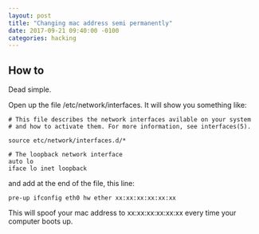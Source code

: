 ```yaml
---
layout: post
title: "Changing mac address semi permanently"
date: 2017-09-21 09:40:00 -0100
categories: hacking
---
```

## How to
Dead simple.

Open up the file /etc/network/interfaces. It will show you something like:
```
# This file describes the network interfaces avilable on your system 
# and how to activate them. For more information, see interfaces(5).

source etc/network/interfaces.d/*

# The loopback network interface
auto lo
iface lo inet loopback
```
and add at the end of the file, this line:
```
pre-up ifconfig eth0 hw ether xx:xx:xx:xx:xx:xx
```
This will spoof your mac address to xx:xx:xx:xx:xx:xx every time your computer boots up.
